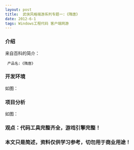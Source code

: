 ```yaml
---
layout: post
title:  武侠风格端游系列专题一:《隋唐》
date: 2012-6-1
tags: Windows工程代码 客户端网游
---
```



### 介绍


来自百科的简介：

	 产品名:《隋唐》




### 开发环境

如图：

### 项目分析

如图：



### 观点：代码工具完整齐全，游戏引擎完整！


### 本文只是简述，资料仅供学习参考，切勿用于商业用途！